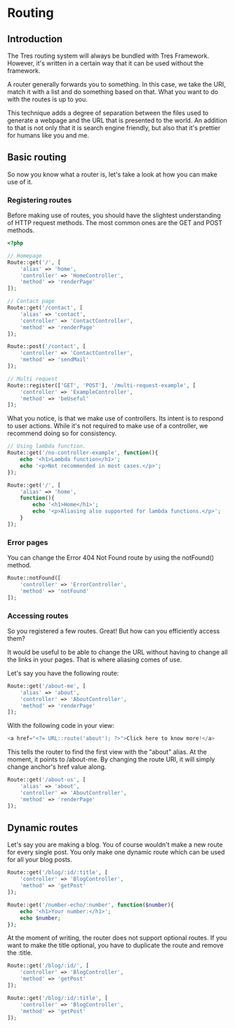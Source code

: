 Routing
============

## Introduction

The Tres routing system will always be bundled with Tres Framework. However, it's written in a certain way
that it can be used without the framework.

A router generally forwards you to something. In this case, we take the URI, match it with a 
list and do something based on that. What you want to do with the routes is up to you.

This technique adds a degree of separation between the files used to generate a webpage and the 
URL that is presented to the world. An addition to that is not only that it is search engine friendly,
but also that it's prettier for humans like you and me.

## Basic routing
So now you know what a router is, let's take a look at how you can make use of it.

### Registering routes
Before making use of routes, you should have the slightest understanding of HTTP request methods. 
The most common ones are the GET and POST methods.

```php
<?php

// Homepage
Route::get('/', [
    'alias' => 'home',
    'controller' => 'HomeController',
    'method' => 'renderPage'
]);

// Contact page
Route::get('/contact', [
    'alias' => 'contact',
    'controller' => 'ContactController',
    'method' => 'renderPage'
]);

Route::post('/contact', [
    'controller' => 'ContactController',
    'method' => 'sendMail'
]);

// Multi request
Route::register(['GET', 'POST'], '/multi-request-example', [
    'controller' => 'ExampleController',
    'method' => 'beUseful'
]);
```
What you notice, is that we make use of controllers. Its intent is to respond to user actions.
While it's not required to make use of a controller, we recommend doing so for consistency.
```php
// Using lambda function.
Route::get('/no-controller-example', function(){
    echo '<h1>Lambda function</h1>';
    echo '<p>Not recommended in most cases.</p>';
});

Route::get('/', [
    'alias' => 'home',
    function(){
        echo '<h1>Home</h1>';
        echo '<p>Aliasing also supported for lambda functions.</p>';
    }
]);
```

### Error pages
You can change the Error 404 Not Found route by using the notFound() method.
```php
Route::notFound([
    'controller' => 'ErrorController',
    'method' => 'notFound'
]);
```

### Accessing routes
So you registered a few routes. Great! But how can you efficiently access them?

It would be useful to be able to change the URL without having to change all 
the links in your pages. That is where aliasing comes of use.

Let's say you have the following route:
```php
Route::get('/about-me', [
    'alias' => 'about',
    'controller' => 'AboutController',
    'method' => 'renderPage'
]);
```
With the following code in your view:
```php
<a href="<?= URL::route('about'); ?>">Click here to know more!</a>
```
This tells the router to find the first view with the "about" alias. At the moment, it points to
/about-me. By changing the route URI, it will simply change anchor's href value along.
```php
Route::get('/about-us', [
    'alias' => 'about',
    'controller' => 'AboutController',
    'method' => 'renderPage'
]);
```

## Dynamic routes
Let's say you are making a blog. You of course wouldn't make a new route for every single post. 
You only make one dynamic route which can be used for all your blog posts.
```php
Route::get('/blog/:id/:title', [
    'controller' => 'BlogController',
    'method' => 'getPost'
]);

Route::get('/number-echo/:number', function($number){
    echo '<h1>Your number:</h1>';
    echo $number;
});
```
At the moment of writing, the router does not support optional routes. If you want to make 
the title optional, you have to duplicate the route and remove the :title.
```php
Route::get('/blog/:id/', [
    'controller' => 'BlogController',
    'method' => 'getPost'
]);

Route::get('/blog/:id/:title', [
    'controller' => 'BlogController',
    'method' => 'getPost'
]);
```
